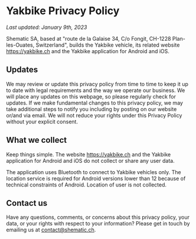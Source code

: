 # Yakbike Privacy Policy

*Last updated: January 9th, 2023*

Shematic SA, based at "route de la Galaise 34, C/o Fongit, CH-1228 Plan-les-Ouates, Switzerland", builds the Yakbike vehicle, 
its related website <https://yakbike.ch> and the Yakbike application for Android and iOS.

## Updates

We may review or update this privacy policy from time to time to keep it up to date with legal requirements and the way we operate our business. 
We will place any updates on this webpage, so please regularly check for updates. 
If we make fundamental changes to this privacy policy, we may take additional steps to notify you including by posting on our website or/and via email. 
We will not reduce your rights under this Privacy Policy without your explicit consent.

## What we collect

Keep things simple. The website <https://yakbike.ch> and the Yakbike application for Android and iOS do not collect or share any user data.

The application uses Bluetooth to connect to Yakbike vehicles only. The location service is required for Android versions lower than 12 because of 
technical constraints of Android. Location of user is not collected.

## Contact us

Have any questions, comments, or concerns about this privacy policy, your data, or your rights with respect to your information? Please get in touch by emailing us at <contact@shematic.ch>.
